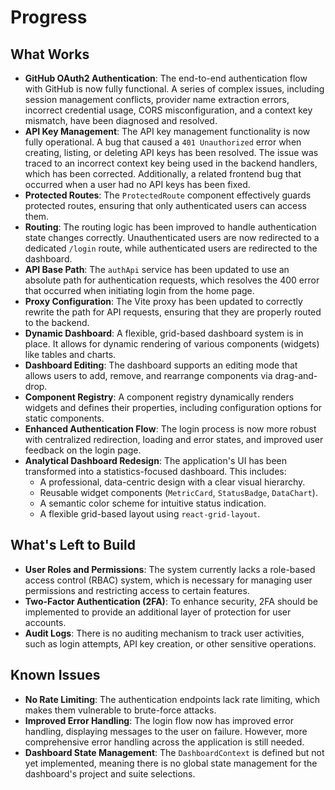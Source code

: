 # Progress

## What Works

- **GitHub OAuth2 Authentication**: The end-to-end authentication flow with GitHub is now fully functional. A series of complex issues, including session management conflicts, provider name extraction errors, incorrect credential usage, CORS misconfiguration, and a context key mismatch, have been diagnosed and resolved.
- **API Key Management**: The API key management functionality is now fully operational. A bug that caused a `401 Unauthorized` error when creating, listing, or deleting API keys has been resolved. The issue was traced to an incorrect context key being used in the backend handlers, which has been corrected. Additionally, a related frontend bug that occurred when a user had no API keys has been fixed.
- **Protected Routes**: The `ProtectedRoute` component effectively guards protected routes, ensuring that only authenticated users can access them.
- **Routing**: The routing logic has been improved to handle authentication state changes correctly. Unauthenticated users are now redirected to a dedicated `/login` route, while authenticated users are redirected to the dashboard.
- **API Base Path**: The `authApi` service has been updated to use an absolute path for authentication requests, which resolves the 400 error that occurred when initiating login from the home page.
- **Proxy Configuration**: The Vite proxy has been updated to correctly rewrite the path for API requests, ensuring that they are properly routed to the backend.
- **Dynamic Dashboard**: A flexible, grid-based dashboard system is in place. It allows for dynamic rendering of various components (widgets) like tables and charts.
- **Dashboard Editing**: The dashboard supports an editing mode that allows users to add, remove, and rearrange components via drag-and-drop.
- **Component Registry**: A component registry dynamically renders widgets and defines their properties, including configuration options for static components.
- **Enhanced Authentication Flow**: The login process is now more robust with centralized redirection, loading and error states, and improved user feedback on the login page.
- **Analytical Dashboard Redesign**: The application's UI has been transformed into a statistics-focused dashboard. This includes:
    - A professional, data-centric design with a clear visual hierarchy.
    - Reusable widget components (`MetricCard`, `StatusBadge`, `DataChart`).
    - A semantic color scheme for intuitive status indication.
    - A flexible grid-based layout using `react-grid-layout`.

## What's Left to Build

- **User Roles and Permissions**: The system currently lacks a role-based access control (RBAC) system, which is necessary for managing user permissions and restricting access to certain features.
- **Two-Factor Authentication (2FA)**: To enhance security, 2FA should be implemented to provide an additional layer of protection for user accounts.
- **Audit Logs**: There is no auditing mechanism to track user activities, such as login attempts, API key creation, or other sensitive operations.

## Known Issues

- **No Rate Limiting**: The authentication endpoints lack rate limiting, which makes them vulnerable to brute-force attacks.
- **Improved Error Handling**: The login flow now has improved error handling, displaying messages to the user on failure. However, more comprehensive error handling across the application is still needed.
- **Dashboard State Management**: The `DashboardContext` is defined but not yet implemented, meaning there is no global state management for the dashboard's project and suite selections.
